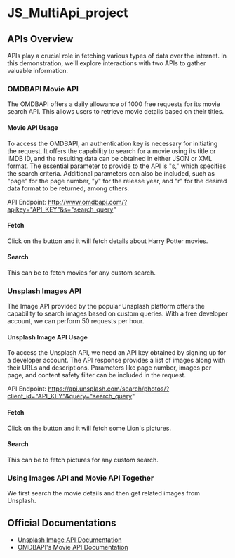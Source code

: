 # JS_MultiApi_project

## APIs Overview

APIs play a crucial role in fetching various types of data over the internet. In this demonstration, we'll explore interactions with two APIs to gather valuable information.

### OMDBAPI Movie API

The OMDBAPI offers a daily allowance of 1000 free requests for its movie search API. This allows users to retrieve movie details based on their titles.

#### Movie API Usage

To access the OMDBAPI, an authentication key is necessary for initiating the request. It offers the capability to search for a movie using its title or IMDB ID, and the resulting data can be obtained in either JSON or XML format. The essential parameter to provide to the API is "s," which specifies the search criteria. Additional parameters can also be included, such as "page" for the page number, "y" for the release year, and "r" for the desired data format to be returned, among others.

API Endpoint: http://www.omdbapi.com/?apikey="API_KEY"&s="search_query"

#### Fetch

Click on the button and it will fetch details about Harry Potter movies.

#### Search
This can be to fetch movies for any custom search.

### Unsplash Images API

The Image API provided by the popular Unsplash platform offers the capability to search images based on custom queries. With a free developer account, we can perform 50 requests per hour.

#### Unsplash Image API Usage

To access the Unsplash API, we need an API key obtained by signing up for a developer account. The API response provides a list of images along with their URLs and descriptions. Parameters like page number, images per page, and content safety filter can be included in the request.

API Endpoint: https://api.unsplash.com/search/photos/?client_id="API_KEY"&query="search_query"

#### Fetch

Click on the button and it will fetch some Lion's pictures.

#### Search
This can be to fetch pictures for any custom search.

### Using Images API and Movie API Together

We first search the movie details and then get related images from Unsplash.

## Official Documentations

- [Unsplash Image API Documentation](https://unsplash.com/documentation)
- [OMDBAPI's Movie API Documentation](http://www.omdbapi.com/)
